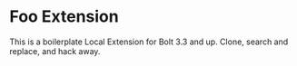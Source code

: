 Foo Extension
=============

This is a boilerplate Local Extension for Bolt 3.3 and up. Clone, search and replace, and hack away. 

